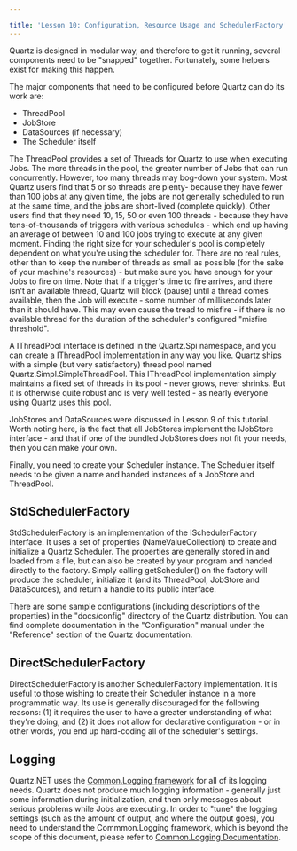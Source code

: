 ```yaml
---

title: 'Lesson 10: Configuration, Resource Usage and SchedulerFactory'
---
```


Quartz is designed in modular way, and therefore to get it running, several components need to be "snapped" together.
Fortunately, some helpers exist for making this happen.

The major components that need to be configured before Quartz can do its work are:

* ThreadPool
* JobStore
* DataSources (if necessary)
* The Scheduler itself

The ThreadPool provides a set of Threads for Quartz to use when executing Jobs.
The more threads in the pool, the greater number of Jobs that can run concurrently.
However, too many threads may bog-down your system.
Most Quartz users find that 5 or so threads are plenty- because they have fewer than 100 jobs at any given time,
the jobs are not generally scheduled to run at the same time, and the jobs are short-lived (complete quickly).
Other users find that they need 10, 15, 50 or even 100 threads - because they have tens-of-thousands
of triggers with various schedules - which end up having an average of between 10 and 100 jobs trying to
execute at any given moment. Finding the right size for your scheduler's pool is completely dependent on
what you're using the scheduler for. There are no real rules, other than to keep the number of threads as
small as possible (for the sake of your machine's resources) - but make sure you have enough for your Jobs to fire on time.
Note that if a trigger's time to fire arrives, and there isn't an available thread,
Quartz will block (pause) until a thread comes available, then the Job will execute -
some number of milliseconds later than it should have. This may even cause the tread to misfire - if
there is no available thread for the duration of the scheduler's configured "misfire threshold".

A IThreadPool interface is defined in the Quartz.Spi namespace, and you can create a IThreadPool implementation in any way you like.
Quartz ships with a simple (but very satisfactory) thread pool named Quartz.Simpl.SimpleThreadPool.
This IThreadPool implementation simply maintains a fixed set of threads in its pool - never grows, never shrinks.
But it is otherwise quite robust and is very well tested - as nearly everyone using Quartz uses this pool.

JobStores and DataSources were discussed in Lesson 9 of this tutorial. Worth noting here, is the fact that all JobStores
implement the IJobStore interface - and that if one of the bundled JobStores does not fit your needs, then you can make your own.

Finally, you need to create your Scheduler instance. The Scheduler itself needs to be given a name and handed
instances of a JobStore and ThreadPool.

## StdSchedulerFactory

StdSchedulerFactory is an implementation of the ISchedulerFactory interface.
It uses a set of properties (NameValueCollection) to create and initialize a Quartz Scheduler.
The properties are generally stored in and loaded from a file, but can also be created by your program and handed directly to the factory.
Simply calling getScheduler() on the factory will produce the scheduler, initialize it (and its ThreadPool, JobStore and DataSources),
and return a handle to its public interface.

There are some sample configurations (including descriptions of the properties) in the "docs/config" directory of the Quartz distribution.
You can find complete documentation in the "Configuration" manual under the "Reference" section of the Quartz documentation.

## DirectSchedulerFactory

DirectSchedulerFactory is another SchedulerFactory implementation. It is useful to those wishing to create their Scheduler
instance in a more programmatic way. Its use is generally discouraged for the following reasons: (1) it
requires the user to have a greater understanding of what they're doing, and (2) it does not allow for declarative
configuration - or in other words, you end up hard-coding all of the scheduler's settings.

## Logging

Quartz.NET uses the [Common.Logging framework](http://netcommon.sourceforge.net/) for all of its logging needs.
Quartz does not produce much logging information - generally just some information during initialization, and
then only messages about serious problems while Jobs are executing. In order to "tune" the logging settings
(such as the amount of output, and where the output goes), you need to understand the Commmon.Logging framework,
which is beyond the scope of this document, please refer to [Common.Logging Documentation](http://netcommon.sourceforge.net/documentation.html).
